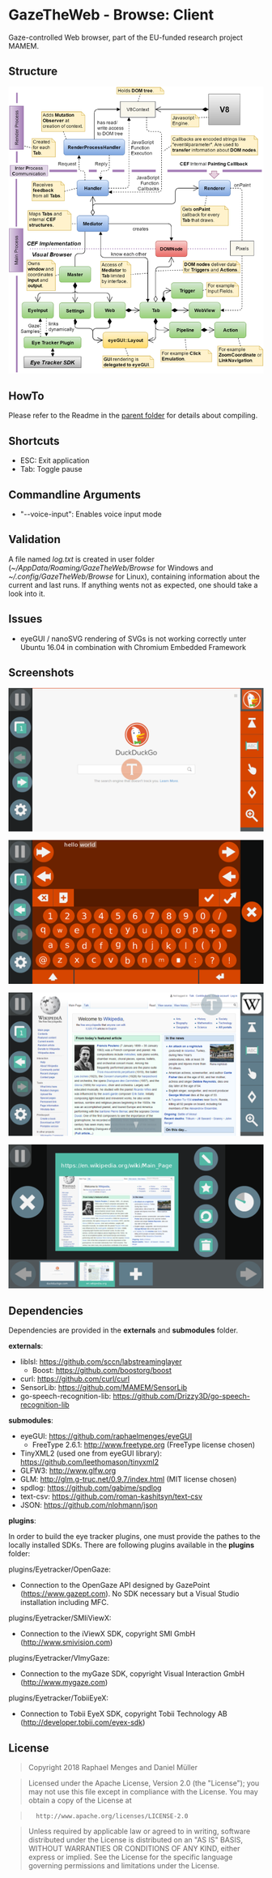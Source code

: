 # GazeTheWeb - Browse: Client
Gaze-controlled Web browser, part of the EU-funded research project MAMEM.

## Structure
![Structure](media/Structure.png)

## HowTo
Please refer to the Readme in the [parent folder](https://github.com/MAMEM/GazeTheWeb/tree/master/Browse) for details about compiling.

## Shortcuts
* ESC: Exit application
* Tab: Toggle pause

## Commandline Arguments
* "--voice-input": Enables voice input mode

## Validation
A file named _log.txt_ is created in user folder (_~/AppData/Roaming/GazeTheWeb/Browse_ for Windows and _~/.config/GazeTheWeb/Browse_ for Linux), containing information about the current and last runs. If anything wents not as expected, one should take a look into it.

## Issues
* eyeGUI / nanoSVG rendering of SVGs is not working correctly unter Ubuntu 16.04 in combination with Chromium Embedded Framework

## Screenshots
![Duckduckgo](media/Screenshot-A.png)

![Text Input](media/Screenshot-B.png)

![Wikipedia](media/Screenshot-C.png)

![Tab Overview](media/Screenshot-D.png)

## Dependencies
Dependencies are provided in the __externals__ and __submodules__ folder.

__externals__:
* liblsl: https://github.com/sccn/labstreaminglayer
  * Boost: https://github.com/boostorg/boost
* curl: https://github.com/curl/curl
* SensorLib: https://github.com/MAMEM/SensorLib
* go-speech-recognition-lib: https://github.com/Drizzy3D/go-speech-recognition-lib
	
__submodules__:
* eyeGUI: https://github.com/raphaelmenges/eyeGUI
  * FreeType 2.6.1: http://www.freetype.org (FreeType license chosen)
* TinyXML2 (used one from eyeGUI library): https://github.com/leethomason/tinyxml2
* GLFW3: http://www.glfw.org
* GLM: http://glm.g-truc.net/0.9.7/index.html (MIT license chosen)
* spdlog: https://github.com/gabime/spdlog
* text-csv: https://github.com/roman-kashitsyn/text-csv
* JSON: https://github.com/nlohmann/json

__plugins__:

In order to build the eye tracker plugins, one must provide the pathes to the locally installed SDKs. There are following plugins available in the __plugins__ folder:

plugins/Eyetracker/OpenGaze:
* Connection to the OpenGaze API designed by GazePoint (https://www.gazept.com). No SDK necessary but a Visual Studio installation including MFC.

plugins/Eyetracker/SMIiViewX:
* Connection to the iViewX SDK, copyright SMI GmbH (http://www.smivision.com)

plugins/Eyetracker/VImyGaze:
* Connection to the myGaze SDK, copyright Visual Interaction GmbH (http://www.mygaze.com)

plugins/Eyetracker/TobiiEyeX:
* Connection to Tobii EyeX SDK, copyright Tobii Technology AB (http://developer.tobii.com/eyex-sdk)

## License
>Copyright 2018 Raphael Menges and Daniel Müller

>Licensed under the Apache License, Version 2.0 (the "License"); you may not use this file except in compliance with the License. You may obtain a copy of the License at

>		http://www.apache.org/licenses/LICENSE-2.0

>Unless required by applicable law or agreed to in writing, software distributed under the License is distributed on an "AS IS" BASIS, WITHOUT WARRANTIES OR CONDITIONS OF ANY KIND, either express or implied. See the License for the specific language governing permissions and limitations under the License.
